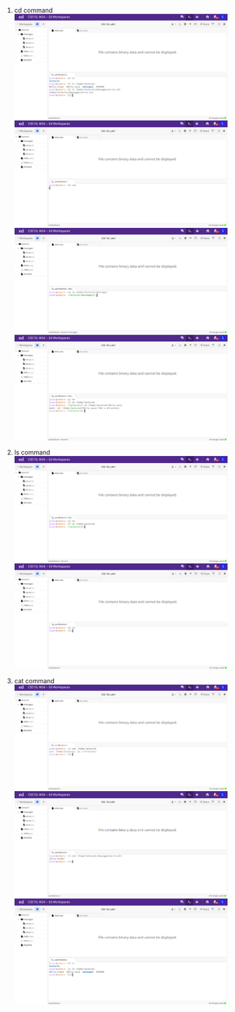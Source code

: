 1) cd command
![Image](cse15l1.png)
![Image](cse15l4.png)
![Image](cse15l5.png)
![Image](cse15l6.png)

2) ls command
![Image](cse15l7.png)
![Image](cse15l8.png)


3) cat command
![Image](cse15l3.png)
![Image](cse15l2.png)
![Image](cse15l9.png)
